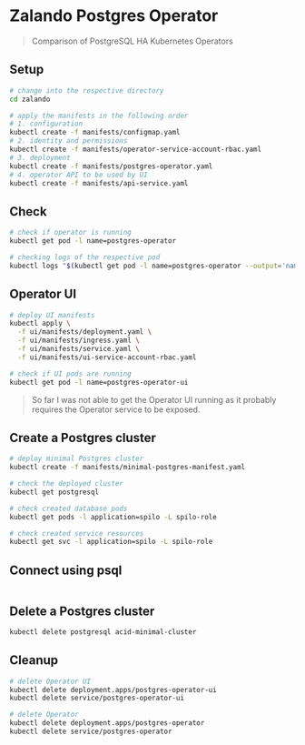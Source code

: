 # Zalando Postgres Operator

> Comparison of PostgreSQL HA Kubernetes Operators

## Setup

```bash
# change into the respective directory
cd zalando

# apply the manifests in the following order
# 1. configuration
kubectl create -f manifests/configmap.yaml
# 2. identity and permissions
kubectl create -f manifests/operator-service-account-rbac.yaml
# 3. deployment
kubectl create -f manifests/postgres-operator.yaml
# 4. operator API to be used by UI
kubectl create -f manifests/api-service.yaml
```

## Check

```bash
# check if operator is running
kubectl get pod -l name=postgres-operator

# checking logs of the respective pod
kubectl logs "$(kubectl get pod -l name=postgres-operator --output='name')"
```

## Operator UI

```bash
# deploy UI manifests
kubectl apply \
  -f ui/manifests/deployment.yaml \
  -f ui/manifests/ingress.yaml \
  -f ui/manifests/service.yaml \
  -f ui/manifests/ui-service-account-rbac.yaml

# check if UI pods are running
kubectl get pod -l name=postgres-operator-ui
```

> So far I was not able to get the Operator UI running as it probably requires the Operator service to be exposed.

## Create a Postgres cluster

```bash
# deploy minimal Postgres cluster
kubectl create -f manifests/minimal-postgres-manifest.yaml

# check the deployed cluster
kubectl get postgresql

# check created database pods
kubectl get pods -l application=spilo -L spilo-role

# check created service resources
kubectl get svc -l application=spilo -L spilo-role
```

## Connect using psql

```bash

```

## Delete a Postgres cluster

```bash
kubectl delete postgresql acid-minimal-cluster
```

## Cleanup

```bash
# delete Operator UI
kubectl delete deployment.apps/postgres-operator-ui
kubectl delete service/postgres-operator-ui

# delete Operator
kubectl delete deployment.apps/postgres-operator
kubectl delete service/postgres-operator
```
